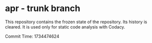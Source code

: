 # apr - trunk branch

This repository contains the frozen state of the repository.
Its history is cleared. It is used only for static code
analysis with Codacy.

Commit Time: 1734474624